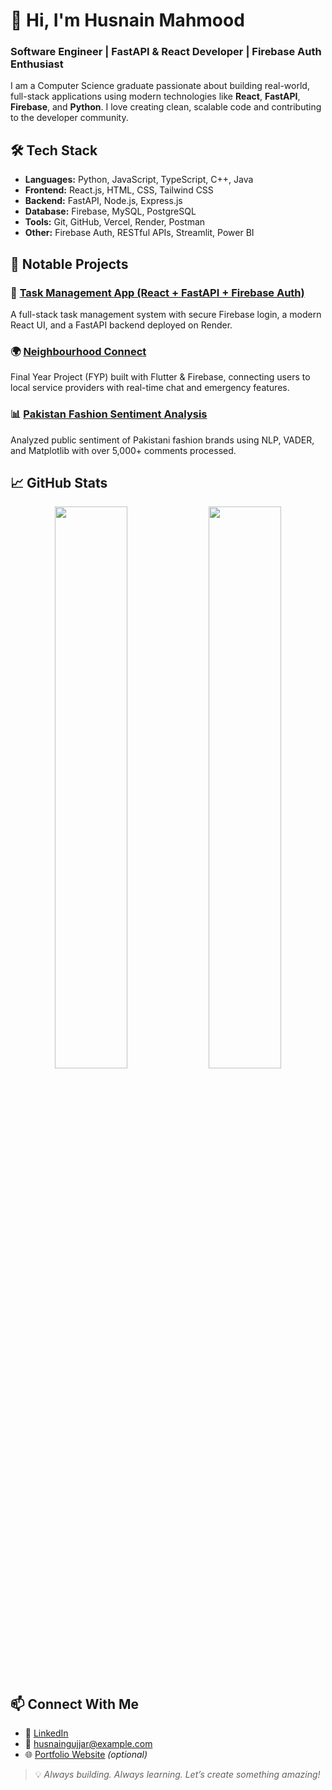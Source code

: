 # 👋 Hi, I'm Husnain Mahmood

### Software Engineer | FastAPI & React Developer | Firebase Auth Enthusiast

I am a Computer Science graduate passionate about building real-world, full-stack applications using modern technologies like **React**, **FastAPI**, **Firebase**, and **Python**. I love creating clean, scalable code and contributing to the developer community.


## 🛠 Tech Stack

- **Languages:** Python, JavaScript, TypeScript, C++, Java
- **Frontend:** React.js, HTML, CSS, Tailwind CSS
- **Backend:** FastAPI, Node.js, Express.js
- **Database:** Firebase, MySQL, PostgreSQL
- **Tools:** Git, GitHub, Vercel, Render, Postman
- **Other:** Firebase Auth, RESTful APIs, Streamlit, Power BI


## 📂 Notable Projects

### 🔐 [Task Management App (React + FastAPI + Firebase Auth)](https://github.com/husnaingujjar170/TaskManagmentFrontend)
A full-stack task management system with secure Firebase login, a modern React UI, and a FastAPI backend deployed on Render.

### 🌍 [Neighbourhood Connect](https://github.com/husnaingujjar170/NeighbourhoodConnect)
Final Year Project (FYP) built with Flutter & Firebase, connecting users to local service providers with real-time chat and emergency features.

### 📊 [Pakistan Fashion Sentiment Analysis](https://github.com/husnaingujjar170/Fashion-Sentiment-Analysis)
Analyzed public sentiment of Pakistani fashion brands using NLP, VADER, and Matplotlib with over 5,000+ comments processed.


## 📈 GitHub Stats

<p align="center">
  <img src="https://github-readme-stats.vercel.app/api?username=husnaingujjar170&show_icons=true&theme=radical" width="48%" />
  <img src="https://github-readme-stats.vercel.app/api/top-langs/?username=husnaingujjar170&layout=compact&theme=radical" width="48%" />
</p>


## 📫 Connect With Me

- 💼 [LinkedIn](https://www.linkedin.com/in/husnainmahmood170)
- 📧 husnaingujjar@example.com
- 🌐 [Portfolio Website](https://your-portfolio.com) _(optional)_


> 💡 *Always building. Always learning. Let’s create something amazing!*

